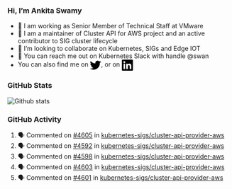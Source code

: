 ### Hi, I’m Ankita Swamy

- 💼 I am working as Senior Member of Technical Staff at VMware
- 👀 I am a maintainer of Cluster API for AWS project and an active contributor to SIG cluster lifecycle
- 💞️ I’m looking to collaborate on Kubernetes, SIGs and Edge IOT
- 💬 You can reach me out on Kubernetes Slack with handle @swan
- You can also find me on <a href="https://twitter.com/SwamyAnkita" target="blank"><img align="center" src="https://raw.githubusercontent.com/Ankitasw/Ankitasw/master/svg/twitter.svg" alt="Ankitasw" height="25" width="25" color="#1DA1f2" /></a>, or on <a href="https://www.linkedin.com/in/Ankitaswamy/" target="blank"><img align="center" src="https://raw.githubusercontent.com/Ankitasw/Ankitasw/master/svg/linkedin.svg" alt="Ankitasw" height="25" width="25" /></a>

### GitHub Stats
![Github stats](https://github-readme-stats.vercel.app/api?username=Ankitasw&count_private=true&show_icons=true&theme=tokyonight)

### GitHub Activity 
<!--START_SECTION:activity-->
1. 🗣 Commented on [#4605](https://github.com/kubernetes-sigs/cluster-api-provider-aws/pull/4605#issuecomment-1790080001) in [kubernetes-sigs/cluster-api-provider-aws](https://github.com/kubernetes-sigs/cluster-api-provider-aws)
2. 🗣 Commented on [#4592](https://github.com/kubernetes-sigs/cluster-api-provider-aws/pull/4592#issuecomment-1787452153) in [kubernetes-sigs/cluster-api-provider-aws](https://github.com/kubernetes-sigs/cluster-api-provider-aws)
3. 🗣 Commented on [#4598](https://github.com/kubernetes-sigs/cluster-api-provider-aws/pull/4598#issuecomment-1787117372) in [kubernetes-sigs/cluster-api-provider-aws](https://github.com/kubernetes-sigs/cluster-api-provider-aws)
4. 🗣 Commented on [#4603](https://github.com/kubernetes-sigs/cluster-api-provider-aws/pull/4603#issuecomment-1787115423) in [kubernetes-sigs/cluster-api-provider-aws](https://github.com/kubernetes-sigs/cluster-api-provider-aws)
5. 🗣 Commented on [#4601](https://github.com/kubernetes-sigs/cluster-api-provider-aws/pull/4601#issuecomment-1787114655) in [kubernetes-sigs/cluster-api-provider-aws](https://github.com/kubernetes-sigs/cluster-api-provider-aws)
<!--END_SECTION:activity-->
